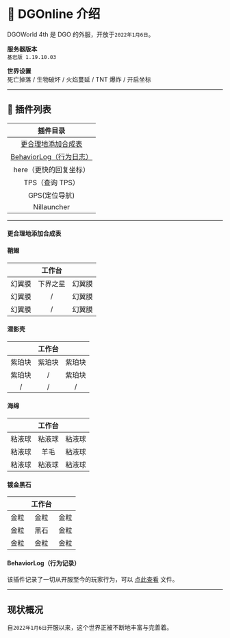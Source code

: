 <!-- information/DGOnline/4th -->

# 📃 DGOnline 介绍

DGOWorld 4th 是 DGO 的外服，开放于`2022年1月6日`。

**服务器版本** <br/>
`基岩版 1.19.10.03`

**世界设置** <br/>
死亡掉落 / 生物破坏 / 火焰蔓延 / TNT 爆炸 / 开启坐标

---

## 🔌 插件列表

|                                    插件目录                                    |
| :----------------------------------------------------------------------------: |
|      [更合理地添加合成表](information/DGOnline/4th?id=更合理地添加合成表)      |
| [BehaviorLog（行为日志）](information/DGOnline/4th?id=behaviorlog（行为日志）) |
|                             here（更快的回复坐标）                             |
|                                TPS（查询 TPS）                                 |
|                                 GPS(定位导航)                                  |
|                                  Nillauncher                                   |

---

#### 更合理地添加合成表

<!-- tabs:start -->

#### **鞘翅**

|        |  工作台  |        |
| :----: | :------: | :----: |
| 幻翼膜 | 下界之星 | 幻翼膜 |
| 幻翼膜 |    /     | 幻翼膜 |
| 幻翼膜 |    /     | 幻翼膜 |

#### **潜影壳**

|        | 工作台 |        |
| :----: | :----: | :----: |
| 紫珀块 | 紫珀块 | 紫珀块 |
| 紫珀块 |   /    | 紫珀块 |
|   /    |   /    |   /    |

#### **海绵**

|        | 工作台 |        |
| :----: | :----: | :----: |
| 粘液球 | 粘液球 | 粘液球 |
| 粘液球 |  羊毛  | 粘液球 |
| 粘液球 | 粘液球 | 粘液球 |

#### **镀金黑石**

|      | 工作台 |      |
| :--: | :----: | :--: |
| 金粒 |  金粒  | 金粒 |
| 金粒 |  黑石  | 金粒 |
| 金粒 |  金粒  | 金粒 |

<!-- tabs:end -->

#### BehaviorLog（行为记录）

该插件记录了一切从开服至今的玩家行为，可以 [点此查看](http://159.75.116.151/) 文件。

---

## 现状概况

自`2022年1月6日`开服以来，这个世界正被不断地丰富与完善着。<br/>

<!-- 如今有着无数繁复而密集的建筑群，也有着许多未曾被发现的古老建筑。 -->
